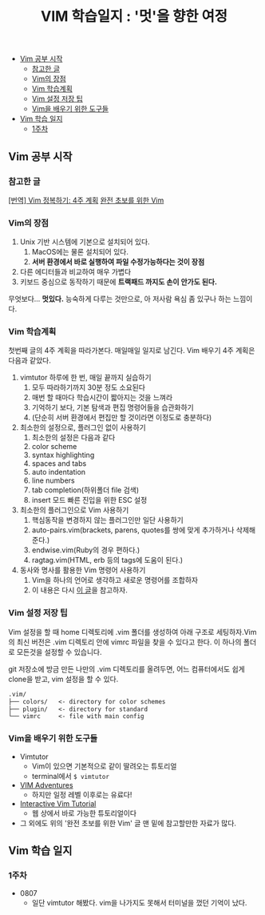 ﻿---
title:  "VIM 학습일지 : '멋'을 향한 여정"
excerpt: "스벅 딱 가서, 터미널 열어서 git이고 vim이고 그냥 다 ..."


categories:
-  Tools
tags:
-  Vim
last_modified_at: 2020-08-07TO20:30:00+09:00
---
- [Vim 공부 시작](#vim-공부-시작)
  - [참고한 글](#참고한-글)
  - [Vim의 장점](#vim의-장점)
  - [Vim 학습계획](#vim-학습계획)
  - [Vim 설정 저장 팁](#vim-설정-저장-팁)
  - [Vim을 배우기 위한 도구들](#vim을-배우기-위한-도구들)
- [Vim 학습 일지](#vim-학습-일지)
  - [1주차](#1주차)

## Vim 공부 시작

### 참고한 글

[[번역] Vim 정복하기: 4주 계획](https://medium.com/@jungseobshin/vim-%EB%B0%B0%EC%9A%B0%EB%8A%94-%EB%B2%95-4%EC%A3%BC-%EA%B3%84%ED%9A%8D-77f3f7e263f7)
[완전 초보를 위한 Vim](https://nolboo.kim/blog/2016/11/15/vim-for-beginner/)

### Vim의 장점

1. Unix 기반 시스템에 기본으로 설치되어 있다.
   1. MacOS에는 물론 설치되어 있다.
   2. **서버 환경에서 바로 실행하여 파일 수정가능하다는 것이 장점**
2. 다른 에디터들과 비교하여 매우 가볍다
3. 키보드 중심으로 동작하기 때문에 **트랙패드 까지도 손이 안가도 된다.**

무엇보다... **멋있다.**
능숙하게 다루는 것만으로, 아 저사람 욕심 좀 있구나 하는 느낌이다.

### Vim 학습계획

첫번째 글의 4주 계획을 따라가본다.
매일매일 일지로 남긴다.
Vim 배우기 4주 계획은 다음과 같았다.

1. vimtutor 하루에 한 번, 매일 끝까지 실습하기
   1. 모두 따라하기까지 30분 정도 소요된다
   2. 매번 할 때마다 학습시간이 짧아지는 것을 느껴라
   3. 기억하기 보다, 기본 탐색과 편집 명령어들을 습관화하기
   4. (단순히 서버 환경에서 편집만 할 것이라면 이정도로 충분하다)
2. 최소한의 설정으로, 플러그인 없이 사용하기
   1. 최소한의 설정은 다음과 같다
   2. color scheme
   3. syntax highlighting
   4. spaces and tabs
   5. auto indentation
   6. line numbers
   7. tab completion(하위폴더 file 검색)
   8. insert 모드 빠른 진입을 위한 ESC 설정
3. 최소한의 플러그인으로 Vim 사용하기
   1. 핵심동작을 변경하지 않는 플러그인만 일단 사용하기
   2. auto-pairs.vim(brackets, parens, quotes를 쌍에 맞게 추가하거나 삭제해준다.)
   3. endwise.vim(Ruby의 경우 편하다.)
   4. ragtag.vim(HTML, erb 등의 tags에 도움이 된다.)
4. 동사와 명사를 활용한 Vim 명령어 사용하기
   1. Vim을 하나의 언어로 생각하고 새로운 명령어를 조합하자
   2. 이 내용은 다시 [이 글](https://medium.com/@jungseobshin/vim-%EB%B0%B0%EC%9A%B0%EB%8A%94-%EB%B2%95-4%EC%A3%BC-%EA%B3%84%ED%9A%8D-77f3f7e263f7)을 참고하자.

### Vim 설정 저장 팁

Vim 설정을 할 때 home 디렉토리에 .vim 폴더를 생성하여 아래 구조로 세팅하자.Vim의 최신 버전은 .vim 디렉토리 안에 vimrc 파일을 찾을 수 있다고 한다.
이 하나의 폴더로 모든것을 설정할 수 있습니다.

git 저장소에 방금 만든 나만의 .vim 디렉토리를 올려두면,
어느 컴퓨터에서도 쉽게 clone을 받고, vim 설정을 할 수 있다.

```markdown
.vim/
├── colors/   <- directory for color schemes
├── plugin/   <- directory for standard
└── vimrc     <- file with main config
```

### Vim을 배우기 위한 도구들

- Vimtutor
  - Vim이 있으면 기본적으로 같이 딸려오는 튜토리얼
  - terminal에서 `$ vimtutor`
- [VIM Adventures](https://vim-adventures.com/)
  - 하지만 일정 레벨 이후로는 유료다!
- [Interactive Vim Tutorial](https://www.openvim.com/tutorial.html)
  - 웹 상에서 바로 가능한 튜토리얼이다
- 그 외에도 위의 '완전 초보를 위한 Vim' 글 맨 밑에 참고할만한 자료가 많다.

## Vim 학습 일지

### 1주차

- 0807
  - 일단 vimtutor 해봤다. vim을 나가지도 못해서 터미널을 껐던 기억이 났다.
